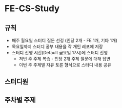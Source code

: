 # FE-CS-Study

## 규칙
* 매주 월요일 스터디 질문 선정 (인당 2개 - FE 1개, 기타 1개)
* 목요일까지 스터디 공부 내용을 각 개인 레포에 저장
* 스터디 진행 시간(Default 금요일 17시)에 스터디 진행
    * 저번 주 주제 복습 - 인당 2개 주제 질문에 대해 답변
    * 이번 주 주제별 자유 토론 형식으로 스터디 내용 공유

## 스터디원

## 주차별 주제
